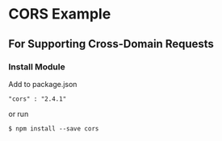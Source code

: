 # CORS Example

## For Supporting Cross-Domain Requests

### Install Module

Add to package.json

    "cors" : "2.4.1"

or run

    $ npm install --save cors
